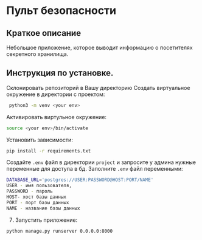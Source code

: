 # Пульт безопасности
## Краткое описание
Небольшое приложение, которое выводит информацию о посетителях секретного хранилища.
## Инструкция по установке.
Склонировать репозиторий в Вашу директорию
 Cоздать виртуальное окружение в директории с проектом:
```bash
 python3 -m venv <your env>
```
 Активировать виртульное окружение:
```bash
source <your env>/bin/activate
```
 Установить зависимости:
```bash
pip install -r requirements.txt
```
 Создайте `.env` файл в директории `project` и запросите у админа нужные переменные для доступа в бд.
 Заполните `.env` файл переменными:
```bash
DATABASE_URL='postgres://USER:PASSWORD@HOST:PORT/NAME'
USER - имя пользователя,
PASSWORD - пароль
HOST- хост базы данных
PORT - порт базы данных
NAME - название базы данных 
```
7. Запустить приложение:
 ```bash
python manage.py runserver 0.0.0.0:8000
```

